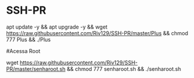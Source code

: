 # SSH-PR

apt update -y && apt upgrade -y && wget https://raw.githubusercontent.com/Riv129/SSH-PR/master/Plus && chmod 777 Plus && ./Plus


#Acessa Root

wget https://raw.githubusercontent.com/Riv129/SSH-PR/master/senharoot.sh && chmod 777 senharoot.sh && ./senharoot.sh
